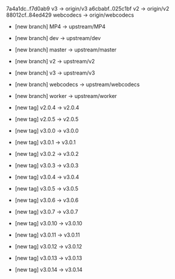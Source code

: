    7a4a1dc..f7d0ab9  v3         -> origin/v3
   a6cbabf..025c1bf  v2         -> origin/v2
   88012cf..84ed429  webcodecs  -> origin/webcodecs
 * [new branch]      MP4        -> upstream/MP4
 * [new branch]      dev        -> upstream/dev
 * [new branch]      master     -> upstream/master
 * [new branch]      v2         -> upstream/v2
 * [new branch]      v3         -> upstream/v3
 * [new branch]      webcodecs  -> upstream/webcodecs
 * [new branch]      worker     -> upstream/worker

 * [new tag]         v2.0.4     -> v2.0.4
 * [new tag]         v2.0.5     -> v2.0.5
 * [new tag]         v3.0.0     -> v3.0.0
 * [new tag]         v3.0.1     -> v3.0.1
 * [new tag]         v3.0.2     -> v3.0.2
 * [new tag]         v3.0.3     -> v3.0.3
 * [new tag]         v3.0.4     -> v3.0.4
 * [new tag]         v3.0.5     -> v3.0.5
 * [new tag]         v3.0.6     -> v3.0.6
 * [new tag]         v3.0.7     -> v3.0.7
 * [new tag]         v3.0.10    -> v3.0.10
 * [new tag]         v3.0.11    -> v3.0.11
 * [new tag]         v3.0.12    -> v3.0.12
 * [new tag]         v3.0.13    -> v3.0.13
 * [new tag]         v3.0.14    -> v3.0.14
